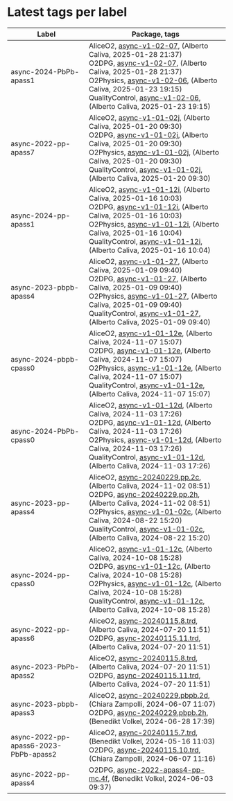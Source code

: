 # Latest tags per label

| Label | Package, tags |
| --- | --- |
| async-2024-PbPb-apass1 | AliceO2, [async-v1-02-07](https://github.com/AliceO2Group/AliceO2/tree/async-v1-02-07), (Alberto Caliva, 2025-01-28 21:37)<br>O2DPG, [async-v1-02-07](https://github.com/AliceO2Group/O2DPG/tree/async-v1-02-07), (Alberto Caliva, 2025-01-28 21:37)<br>O2Physics, [async-v1-02-06](https://github.com/AliceO2Group/O2Physics/tree/async-v1-02-06), (Alberto Caliva, 2025-01-23 19:15)<br>QualityControl, [async-v1-02-06](https://github.com/AliceO2Group/QualityControl/tree/async-v1-02-06), (Alberto Caliva, 2025-01-23 19:15) |
| async-2022-pp-apass7 | AliceO2, [async-v1-01-02j](https://github.com/AliceO2Group/AliceO2/tree/async-v1-01-02j), (Alberto Caliva, 2025-01-20 09:30)<br>O2DPG, [async-v1-01-02j](https://github.com/AliceO2Group/O2DPG/tree/async-v1-01-02j), (Alberto Caliva, 2025-01-20 09:30)<br>O2Physics, [async-v1-01-02j](https://github.com/AliceO2Group/O2Physics/tree/async-v1-01-02j), (Alberto Caliva, 2025-01-20 09:30)<br>QualityControl, [async-v1-01-02j](https://github.com/AliceO2Group/QualityControl/tree/async-v1-01-02j), (Alberto Caliva, 2025-01-20 09:30) |
| async-2024-pp-apass1 | AliceO2, [async-v1-01-12i](https://github.com/AliceO2Group/AliceO2/tree/async-v1-01-12i), (Alberto Caliva, 2025-01-16 10:03)<br>O2DPG, [async-v1-01-12i](https://github.com/AliceO2Group/O2DPG/tree/async-v1-01-12i), (Alberto Caliva, 2025-01-16 10:03)<br>O2Physics, [async-v1-01-12i](https://github.com/AliceO2Group/O2Physics/tree/async-v1-01-12i), (Alberto Caliva, 2025-01-16 10:04)<br>QualityControl, [async-v1-01-12i](https://github.com/AliceO2Group/QualityControl/tree/async-v1-01-12i), (Alberto Caliva, 2025-01-16 10:04) |
| async-2023-pbpb-apass4 | AliceO2, [async-v1-01-27](https://github.com/AliceO2Group/AliceO2/tree/async-v1-01-27), (Alberto Caliva, 2025-01-09 09:40)<br>O2DPG, [async-v1-01-27](https://github.com/AliceO2Group/O2DPG/tree/async-v1-01-27), (Alberto Caliva, 2025-01-09 09:40)<br>O2Physics, [async-v1-01-27](https://github.com/AliceO2Group/O2Physics/tree/async-v1-01-27), (Alberto Caliva, 2025-01-09 09:40)<br>QualityControl, [async-v1-01-27](https://github.com/AliceO2Group/QualityControl/tree/async-v1-01-27), (Alberto Caliva, 2025-01-09 09:40) |
| async-2024-pbpb-cpass0 | AliceO2, [async-v1-01-12e](https://github.com/AliceO2Group/AliceO2/tree/async-v1-01-12e), (Alberto Caliva, 2024-11-07 15:07)<br>O2DPG, [async-v1-01-12e](https://github.com/AliceO2Group/O2DPG/tree/async-v1-01-12e), (Alberto Caliva, 2024-11-07 15:07)<br>O2Physics, [async-v1-01-12e](https://github.com/AliceO2Group/O2Physics/tree/async-v1-01-12e), (Alberto Caliva, 2024-11-07 15:07)<br>QualityControl, [async-v1-01-12e](https://github.com/AliceO2Group/QualityControl/tree/async-v1-01-12e), (Alberto Caliva, 2024-11-07 15:07) |
| async-2024-PbPb-cpass0 | AliceO2, [async-v1-01-12d](https://github.com/AliceO2Group/AliceO2/tree/async-v1-01-12d), (Alberto Caliva, 2024-11-03 17:26)<br>O2DPG, [async-v1-01-12d](https://github.com/AliceO2Group/O2DPG/tree/async-v1-01-12d), (Alberto Caliva, 2024-11-03 17:26)<br>O2Physics, [async-v1-01-12d](https://github.com/AliceO2Group/O2Physics/tree/async-v1-01-12d), (Alberto Caliva, 2024-11-03 17:26)<br>QualityControl, [async-v1-01-12d](https://github.com/AliceO2Group/QualityControl/tree/async-v1-01-12d), (Alberto Caliva, 2024-11-03 17:26) |
| async-2023-pp-apass4 | AliceO2, [async-20240229.pp.2c](https://github.com/AliceO2Group/AliceO2/tree/async-20240229.pp.2c), (Alberto Caliva, 2024-11-02 08:51)<br>O2DPG, [async-20240229.pp.2h](https://github.com/AliceO2Group/O2DPG/tree/async-20240229.pp.2h), (Alberto Caliva, 2024-11-02 08:51)<br>O2Physics, [async-v1-01-02c](https://github.com/AliceO2Group/O2Physics/tree/async-v1-01-02c), (Alberto Caliva, 2024-08-22 15:20)<br>QualityControl, [async-v1-01-02c](https://github.com/AliceO2Group/QualityControl/tree/async-v1-01-02c), (Alberto Caliva, 2024-08-22 15:20) |
| async-2024-pp-cpass0 | AliceO2, [async-v1-01-12c](https://github.com/AliceO2Group/AliceO2/tree/async-v1-01-12c), (Alberto Caliva, 2024-10-08 15:28)<br>O2DPG, [async-v1-01-12c](https://github.com/AliceO2Group/O2DPG/tree/async-v1-01-12c), (Alberto Caliva, 2024-10-08 15:28)<br>O2Physics, [async-v1-01-12c](https://github.com/AliceO2Group/O2Physics/tree/async-v1-01-12c), (Alberto Caliva, 2024-10-08 15:28)<br>QualityControl, [async-v1-01-12c](https://github.com/AliceO2Group/QualityControl/tree/async-v1-01-12c), (Alberto Caliva, 2024-10-08 15:28) |
| async-2022-pp-apass6 | AliceO2, [async-20240115.8.trd](https://github.com/AliceO2Group/AliceO2/tree/async-20240115.8.trd), (Alberto Caliva, 2024-07-20 11:51)<br>O2DPG, [async-20240115.11.trd](https://github.com/AliceO2Group/O2DPG/tree/async-20240115.11.trd), (Alberto Caliva, 2024-07-20 11:51) |
| async-2023-PbPb-apass2 | AliceO2, [async-20240115.8.trd](https://github.com/AliceO2Group/AliceO2/tree/async-20240115.8.trd), (Alberto Caliva, 2024-07-20 11:51)<br>O2DPG, [async-20240115.11.trd](https://github.com/AliceO2Group/O2DPG/tree/async-20240115.11.trd), (Alberto Caliva, 2024-07-20 11:51) |
| async-2023-pbpb-apass3 | AliceO2, [async-20240229.pbpb.2d](https://github.com/AliceO2Group/AliceO2/tree/async-20240229.pbpb.2d), (Chiara Zampolli, 2024-06-07 11:07)<br>O2DPG, [async-20240229.pbpb.2h](https://github.com/AliceO2Group/O2DPG/tree/async-20240229.pbpb.2h), (Benedikt Volkel, 2024-06-28 17:39) |
| async-2022-pp-apass6-2023-PbPb-apass2 | AliceO2, [async-20240115.7.trd](https://github.com/AliceO2Group/AliceO2/tree/async-20240115.7.trd), (Benedikt Volkel, 2024-05-16 11:03)<br>O2DPG, [async-20240115.10.trd](https://github.com/AliceO2Group/O2DPG/tree/async-20240115.10.trd), (Chiara Zampolli, 2024-06-07 11:16) |
| async-2022-pp-apass4 | O2DPG, [async-2022-apass4-pp-mc.4f](https://github.com/AliceO2Group/O2DPG/tree/async-2022-apass4-pp-mc.4f), (Benedikt Volkel, 2024-06-03 09:37) |
